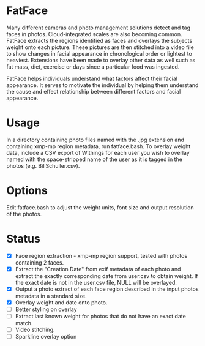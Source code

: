 FatFace
=======

Many different cameras and photo management solutions detect and tag faces in photos. Cloud-integrated scales are also becoming common. FatFace extracts the regions identified as faces and overlays the subjects weight onto each picture. These pictures are then stitched into a video file to show changes in facial appearance in chronological order or lightest to heaviest. Extensions have been made to overlay other data as well such as fat mass, diet, exercise or days since a particular food was ingested. 

FatFace helps individuals understand what factors affect their facial appearance. It serves to motivate the individual by helping them understand the cause and effect relationship between different factors and facial appearance.

Usage
=======
In a directory containing photo files named with the .jpg extension and containing xmp-mp region metadata, run fatface.bash. To overlay weight data, include a CSV export of Withings for each user you wish to overlay named with the space-stripped name of the user as it is tagged in the photos (e.g. BillSchuller.csv). 

Options
=======
Edit fatface.bash to adjust the weight units, font size and output resolution of the photos.


Status
=======
- [X] Face region extraction - xmp-mp region support, tested with photos containing 2 faces. 
- [X] Extract the "Creation Date" from exif metadata of each photo and extract the exactly corresponding date from user.csv to obtain weight. If the exact date is not in the user.csv file, NULL will be overlayed.
- [X] Output a photo extract of each face region described in the input photos metadata in a standard size.
- [X] Overlay weight and date onto photo.
- [ ] Better styling on overlay
- [ ] Extract last known weight for photos that do not have an exact date match.
- [ ] Video stitching.
- [ ] Sparkline overlay option
